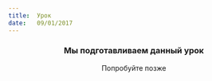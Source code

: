 ```yaml
---
title:  Урок
date:   09/01/2017
---
```


### <center>Мы подготавливаем данный урок</center>
<center>Попробуйте позже</center>